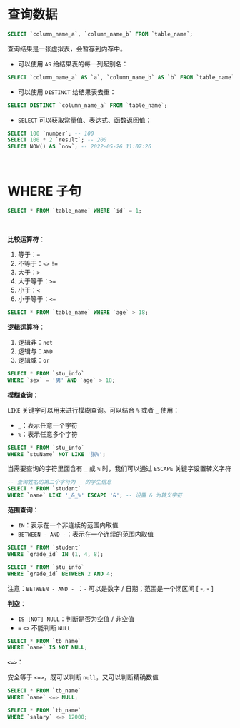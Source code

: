 # 查询数据

```sql
SELECT `column_name_a`, `column_name_b` FROM `table_name`;
```

查询结果是一张虚拟表，会暂存到内存中。

-   可以使用 `AS` 给结果表的每一列起别名：

```sql
SELECT `column_name_a` AS `a`, `column_name_b` AS `b` FROM `table_name` AS `t`; -- AS 可以省略
```

-   可以使用 `DISTINCT` 给结果表去重：

```sql
SELECT DISTINCT `column_name_a` FROM `table_name`;
```

-   `SELECT` 可以获取常量值、表达式、函数返回值：

```sql
SELECT 100 `number`; -- 100
SELECT 100 * 2 `result`; -- 200
SELECT NOW() AS `now`; -- 2022-05-26 11:07:26
```

<br>

# WHERE 子句

```sql
SELECT * FROM `table_name` WHERE `id` = 1;
```

<br>

**比较运算符**：

1. 等于：`=`
2. 不等于：`<>` `!=`
3. 大于：`>`
4. 大于等于：`>=`
5. 小于：`<`
6. 小于等于：`<=`

```sql
SELECT * FROM `table_name` WHERE `age` > 18;
```

**逻辑运算符**：

1. 逻辑非：`not`
2. 逻辑与：`AND`
3. 逻辑或：`or`

```sql
SELECT * FROM `stu_info`
WHERE `sex` = '男' AND `age` > 18;
```

**模糊查询**：

`LIKE` 关键字可以用来进行模糊查询。可以结合 `%` 或者 `_` 使用：

-   `_`：表示任意一个字符
-   `%`：表示任意多个字符

```sql
SELECT * FROM `stu_info`
WHERE `stuName` NOT LIKE '张%';
```

当需要查询的字符里面含有 `_` 或 `%` 时，我们可以通过 `ESCAPE` 关键字设置转义字符

```sql
-- 查询姓名的第二个字符为 _ 的学生信息
SELECT * FROM `student`
WHERE `name` LIKE '_&_%' ESCAPE '&'; -- 设置 & 为转义字符
```

**范围查询**：

-   `IN`：表示在一个非连续的范围内取值
-   `BETWEEN - AND -`：表示在一个连续的范围内取值

```sql
SELECT * FROM `student`
WHERE `grade_id` IN (1, 4, 8);
```

```sql
SELECT * FROM `stu_info`
WHERE `grade_id` BETWEEN 2 AND 4;
```

注意：`BETWEEN - AND - `：`-` 可以是数字 / 日期；范围是一个闭区间 [ -, - ]

**判空**：

-   `IS [NOT] NULL`：判断是否为空值 / 非空值
-   `=` `<>` 不能判断 `NULL`

```sql
SELECT * FROM `tb_name`
WHERE `name` IS NOT NULL;
```

**`<=>`**：

安全等于 `<=>`，既可以判断 `null`，又可以判断精确数值

```sql
SELECT * FROM `tb_name`
WHERE `name` <=> NULL;
```

```sql
SELECT * FROM `tb_name`
WHERE `salary` <=> 12000;
```

<br>
